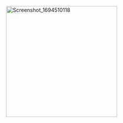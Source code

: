 <img src="https://github.com/omersungur/AndroidBootcamp-Techcareer/assets/70448538/57d45753-7aed-4555-95f6-577215ffb17b" alt="Screenshot_1694510118" width="300" height="auto">
